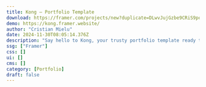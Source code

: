 ```yaml
---
title: Kong — Portfolio Template
download: https://framer.com/projects/new?duplicate=DLwvJujGzbe9CRiS9poU&via=cristianmielu&duplicateType=siteTemplate
demo: https://kong.framer.website/
author: "Cristian Mielu"
date: 2024-11-30T08:05:14.376Z
description: "Say hello to Kong, your trusty portfolio template ready to elevate your creative journey. With its friendly, responsive design, Kong makes showcasing your work a breeze on any device. Whether you're sharing your designs on the web, mobile, or crafting a delightful UI/UX experience, Kong is your supportive companion. Let's explore endless possibilities together with Kong!"
ssg: ["Framer"]
css: []
ui: []
cms: []
category: [Portfolio]
draft: false
---
```

